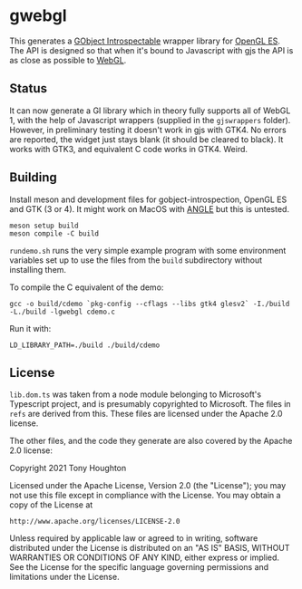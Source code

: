# gwebgl

This generates a [GObject Introspectable](https://gi.readthedocs.io/en/latest/)
wrapper library for [OpenGL ES](https://www.khronos.org/opengles/). The API is
designed so that when it's bound to Javascript with gjs the API is as close as
possible to [WebGL](https://www.khronos.org/webgl/).

## Status

It can now generate a GI library which in theory fully supports all of WebGL 1,
with the help of Javascript wrappers (supplied in the `gjswrappers` folder).
However, in preliminary testing it doesn't work in gjs with GTK4. No errors are
reported, the widget just stays blank (it should be cleared to black). It works
with GTK3, and equivalent C code works in GTK4. Weird.

## Building

Install meson and development files for gobject-introspection, OpenGL ES and
GTK (3 or 4). It might work on MacOS with
[ANGLE](https://github.com/google/angle) but this is untested.
```
meson setup build
meson compile -C build
```

`rundemo.sh` runs the very simple example program with some environment
variables set up to use the files from the `build` subdirectory without
installing them.

To compile the C equivalent of the demo:
```
gcc -o build/cdemo `pkg-config --cflags --libs gtk4 glesv2` -I./build -L./build -lgwebgl cdemo.c
```
Run it with:
```
LD_LIBRARY_PATH=./build ./build/cdemo
```

## License

`lib.dom.ts` was taken from a node module belonging to Microsoft's Typescript
project, and is presumably copyrighted to Microsoft. The files in `refs` are
derived from this. These files are licensed under the Apache 2.0 license.

The other files, and the code they generate are also covered by the Apache 2.0
license:

Copyright 2021 Tony Houghton

Licensed under the Apache License, Version 2.0 (the "License"); you may not use
this file except in compliance with the License. You may obtain a copy of the
License at

    http://www.apache.org/licenses/LICENSE-2.0

Unless required by applicable law or agreed to in writing, software distributed
under the License is distributed on an "AS IS" BASIS, WITHOUT WARRANTIES OR
CONDITIONS OF ANY KIND, either express or implied. See the License for the
specific language governing permissions and limitations under the License.
